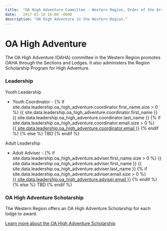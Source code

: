 ```yaml
---
title:  "OA High Adventure Committee - Western Region, Order of the Arrow, Boy Scouts of America"
date:   2017-01-16 16:00 -0600
description: "OA High Adventure in the Western Region."
---
```


# OA High Adventure

The OA High Adventure (OAHA) committee in the Western Region promotes OAHA through the Sections and Lodges.
It also administers the Region Scholarship Program for High Adventure.

### Leadership

<div class="row leadership">
	<div class="col-xs-12 col-sm-6">
		<div class="panel panel-default">
			<div class="panel-heading">
			 Youth Leadership
			</div>
			<ul class="list-group">
        <li class="list-group-item">
					Youth Coordinator -
					{% if site.data.leadership.oa_high_adventure.coordinator.first_name.size > 0 %}
						{{ site.data.leadership.oa_high_adventure.coordinator.first_name }} {{ site.data.leadership.oa_high_adventure.coordinator.last_name }}
						{% if site.data.leadership.oa_high_adventure.coordinator.email.size > 0 %}
							<br><a href="mailto:{{ site.data.leadership.oa_high_adventure.coordinator.email }}">{{ site.data.leadership.oa_high_adventure.coordinator.email }}</a>
						{% endif %}
					{% else %}
						TBD
					{% endif %}
				</li>
			</ul>
		</div>
	</div>
	<div class="col-xs-12 col-sm-6">
		<div class="panel panel-default">
			<div class="panel-heading">
			 Adult Leadership
			</div>
			<ul class="list-group">
        <li class="list-group-item">
					Adult Adviser -
					{% if site.data.leadership.oa_high_adventure.adviser.first_name.size > 0 %}
						{{ site.data.leadership.oa_high_adventure.adviser.first_name }} {{ site.data.leadership.oa_high_adventure.adviser.last_name }}
						{% if site.data.leadership.oa_high_adventure.adviser.email.size > 0 %}
							<br><a href="mailto:{{ site.data.leadership.oa_high_adventure.adviser.email }}">{{ site.data.leadership.oa_high_adventure.adviser.email }}</a>
						{% endif %}
					{% else %}
						TBD
					{% endif %}
				</li>
			</ul>
		</div>
	</div>
</div>

### OA High Adventure Scholarship

The Western Region offers an OA High Adventure Scholarship for each lodge to award.

<a href="{% link program/scholarships/index.md %}" class="btn btn-default">Learn more about the OA High Adventure Scholarship</a>